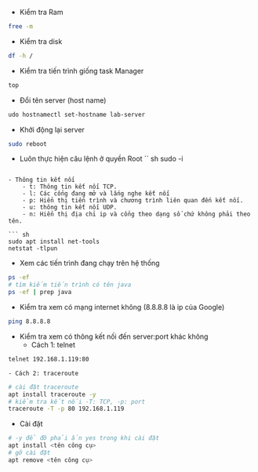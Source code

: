 - Kiểm tra Ram

``` sh
free -m
```

- Kiểm tra disk

``` sh
df -h /
```

- Kiểm tra tiến trình giống task Manager

``` sh
top
```

- Đổi tên server (host name)

``` sh
udo hostnamectl set-hostname lab-server
```

- Khởi động lại server

``` sh
sudo reboot
```

- Luôn thực hiện câu lệnh ở quyền Root
`` sh
sudo -i

```

- Thông tin kết nối
    - t: Thông tin kết nối TCP.
    - l: Các cổng đang mở và lắng nghe kết nối
    - p: Hiển thị tiến trình và chương trình liên quan đến kết nối.
    - u: thông tin kết nối UDP.
    - n: Hiển thị địa chỉ ip và cổng theo dạng số chứ không phải theo tên.

``` sh
sudo apt install net-tools
netstat -tlpun
```

- Xem các tiến trình đang chạy trên hệ thống

``` sh
ps -ef
# tìm kiếm tiến trình có tên java
ps -ef | prep java
```

- Kiểm tra xem có mạng internet không (8.8.8.8 là ip của Google)

``` sh
ping 8.8.8.8
```

- Kiểm tra xem có thông kết nối đến server:port khác không
  - Cách 1: telnet

``` sh
telnet 192.168.1.119:80
```

    - Cách 2: traceroute

``` sh
# cài đặt traceroute
apt install traceroute -y
# kiểm tra kết nối -T: TCP, -p: port
traceroute -T -p 80 192.168.1.119
```

- Cài đặt

``` sh
# -y để đỡ phải ấn yes trong khi cài đặt
apt install <tên công cụ>
# gỡ cài đặt
apt remove <tên công cụ>
```
